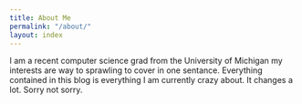 ```yaml
---
title: About Me
permalink: "/about/"
layout: index
---
```


I am a recent computer science grad from the University of Michigan my interests are way to sprawling to cover in one sentance. Everything contained in this blog is everything I am currently crazy about. It changes a lot. Sorry not sorry.